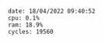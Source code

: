 

                date: 18/04/2022 09:40:52
                cpu: 0.1%
                ram: 18.9%
                cycles: 19560

                         